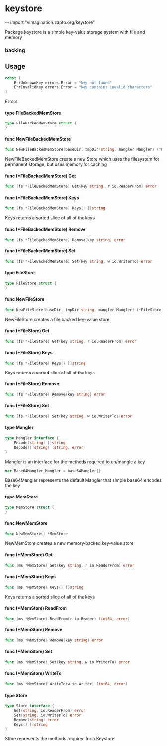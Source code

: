# keystore
--
    import "vimagination.zapto.org/keystore"

Package keystore is a simple key-value storage system with file and memory
### backing

## Usage

```go
const (
	ErrUnknownKey errors.Error = "key not found"
	ErrInvalidKey errors.Error = "key contains invalid characters"
)
```
Errors

#### type FileBackedMemStore

```go
type FileBackedMemStore struct {
}
```


#### func  NewFileBackedMemStore

```go
func NewFileBackedMemStore(baseDir, tmpDir string, mangler Mangler) (*FileBackedMemStore, error)
```
NewFileBackedMemStore create s new Store which uses the filesystem for permanent
storage, but uses memory for caching

#### func (*FileBackedMemStore) Get

```go
func (fs *FileBackedMemStore) Get(key string, r io.ReaderFrom) error
```

#### func (*FileBackedMemStore) Keys

```go
func (fs *FileBackedMemStore) Keys() []string
```
Keys returns a sorted slice of all of the keys

#### func (*FileBackedMemStore) Remove

```go
func (fs *FileBackedMemStore) Remove(key string) error
```

#### func (*FileBackedMemStore) Set

```go
func (fs *FileBackedMemStore) Set(key string, w io.WriterTo) error
```

#### type FileStore

```go
type FileStore struct {
}
```


#### func  NewFileStore

```go
func NewFileStore(baseDir, tmpDir string, mangler Mangler) (*FileStore, error)
```
NewFileStore creates a file backed key-value store

#### func (*FileStore) Get

```go
func (fs *FileStore) Get(key string, r io.ReaderFrom) error
```

#### func (*FileStore) Keys

```go
func (fs *FileStore) Keys() []string
```
Keys returns a sorted slice of all of the keys

#### func (*FileStore) Remove

```go
func (fs *FileStore) Remove(key string) error
```

#### func (*FileStore) Set

```go
func (fs *FileStore) Set(key string, w io.WriterTo) error
```

#### type Mangler

```go
type Mangler interface {
	Encode(string) []string
	Decode([]string) (string, error)
}
```

Mangler is an interface for the methods required to un/mangle a key

```go
var Base64Mangler Mangler = base64Mangler{}
```
Base64Mangler represents the default Mangler that simple base64 encodes the key

#### type MemStore

```go
type MemStore struct {
}
```


#### func  NewMemStore

```go
func NewMemStore() *MemStore
```
NewMemStore creates a new memory-backed key-value store

#### func (*MemStore) Get

```go
func (ms *MemStore) Get(key string, r io.ReaderFrom) error
```

#### func (*MemStore) Keys

```go
func (ms *MemStore) Keys() []string
```
Keys returns a sorted slice of all of the keys

#### func (*MemStore) ReadFrom

```go
func (ms *MemStore) ReadFrom(r io.Reader) (int64, error)
```

#### func (*MemStore) Remove

```go
func (ms *MemStore) Remove(key string) error
```

#### func (*MemStore) Set

```go
func (ms *MemStore) Set(key string, w io.WriterTo) error
```

#### func (*MemStore) WriteTo

```go
func (ms *MemStore) WriteTo(w io.Writer) (int64, error)
```

#### type Store

```go
type Store interface {
	Get(string, io.ReaderFrom) error
	Set(string, io.WriterTo) error
	Remove(string) error
	Keys() []string
}
```

Store represents the methods required for a Keystore
